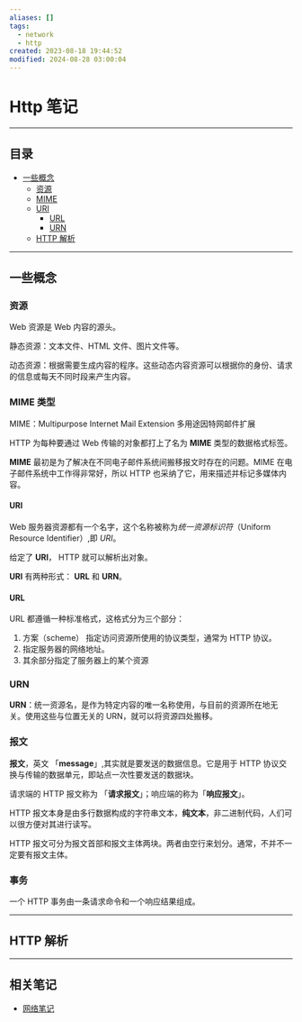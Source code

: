 ```yaml
---
aliases: []
tags:
  - network
  - http
created: 2023-08-18 19:44:52
modified: 2024-08-28 03:00:04
---
```


# Http 笔记

---

## 目录

* [一些概念](#http_concepts)
  * [资源](#http_concepts_resource)
  * [MIME](#http_concepts_mime)
  * [URI](#http_concepts_uri)
	  * [URL](#http_concepts_url) 
	  * [URN](#http_concepts_urn) 
  * [HTTP 解析](#http_parsing)

---

## <span id="http_concepts">一些概念</span>

### <span id="http_concepts_resource">资源</span>

Web 资源是 Web 内容的源头。

静态资源：文本文件、HTML 文件、图片文件等。

动态资源：根据需要生成内容的程序。这些动态内容资源可以根据你的身份、请求的信息或每天不同时段来产生内容。

### <span id="http_concepts_mime">MIME 类型</span>

MIME：Multipurpose Internet Mail Extension 多用途因特网邮件扩展

HTTP 为每种要通过 Web 传输的对象都打上了名为 **MIME** 类型的数据格式标签。

**MIME** 最初是为了解决在不同电子邮件系统间搬移报文时存在的问题。MIME 在电子邮件系统中工作得非常好，所以 HTTP 也采纳了它，用来描述并标记多媒体内容。

#### <span id="http_concepts_uri">URI</span>

Web 服务器资源都有一个名字，这个名称被称为*统一资源标识符*（Uniform Resource Identifier）,即 *URI*。

给定了 **URI**， HTTP 就可以解析出对象。

**URI** 有两种形式： **URL** 和 **URN**。

#### <span id="http_concepts_url">URL</span>

URL 都遵循一种标准格式，这格式分为三个部分：
1. 方案（scheme） 指定访问资源所使用的协议类型，通常为 HTTP 协议。
2. 指定服务器的网络地址。
3. 其余部分指定了服务器上的某个资源

### <span id="http_concepts_urn">URN</span>

**URN**：统一资源名，是作为特定内容的唯一名称使用，与目前的资源所在地无关。使用这些与位置无关的 URN，就可以将资源四处搬移。

### <span id="http_concepts_message">报文</span>

**报文**，英文 「**message**」,其实就是要发送的数据信息。它是用于 HTTP 协议交换与传输的数据单元，即站点一次性要发送的数据块。

请求端的 HTTP 报文称为 「**请求报文**」；响应端的称为「**响应报文**」。

HTTP 报文本身是由多行数据构成的字符串文本，**纯文本**，非二进制代码，人们可以很方便对其进行读写。

HTTP 报文可分为报文首部和报文主体两块。两者由空行来划分。通常，不并不一定要有报文主体。

### 事务

一个 HTTP 事务由一条请求命令和一个响应结果组成。

---

## <span id="http_parsing">HTTP 解析</span>

---

## 相关笔记

* [网络笔记](Network_Note.md)

